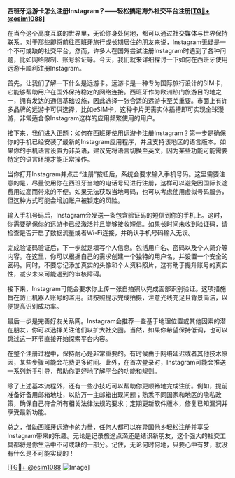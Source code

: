 **西班牙远游卡怎么注册Instagram？——轻松搞定海外社交平台注册[[TG💪+ @esim1088](https://t.me/s/esim1088)]**

在当今这个高度互联的世界里，无论你身处何地，都可以通过社交媒体与世界保持联系。对于那些即将前往西班牙旅行或长期居住的朋友来说，Instagram无疑是一个不可或缺的社交平台。然而，许多人在国外尝试注册Instagram时遇到了各种问题，比如网络限制、账号验证等。今天，我们就来详细探讨一下如何在西班牙使用远游卡顺利注册Instagram。

首先，让我们了解一下什么是远游卡。远游卡是一种专为国际旅行设计的SIM卡，它能够帮助用户在国外保持稳定的网络连接。西班牙作为欧洲热门旅游目的地之一，拥有发达的通信基础设施，因此选择一张合适的远游卡至关重要。市面上有许多品牌的远游卡可供选择，比如eSIM卡，这种卡片无需实体插槽即可实现全球漫游，非常适合像Instagram这样的应用频繁使用的用户。

接下来，我们进入正题：如何在西班牙使用远游卡注册Instagram？第一步是确保你的手机已经安装了最新的Instagram应用程序，并且支持该地区的语言版本。如果你的手机语言设置为非英语，建议先将语言切换至英文，因为某些功能可能需要特定的语言环境才能正常操作。

当你打开Instagram并点击“注册”按钮后，系统会要求输入手机号码。这里需要注意的是，尽量使用你在西班牙当地的电话号码进行注册，这样可以避免因国际长途费用过高而带来的不便。如果无法获取当地号码，也可以考虑使用虚拟号码服务，但这种方式可能会增加账户被锁定的风险。

输入手机号码后，Instagram会发送一条包含验证码的短信到你的手机上。这时，你需要确保你的远游卡已经激活并且能够接收短信。如果长时间未收到验证码，请检查是否开启了数据流量或者Wi-Fi连接，并确认手机号码输入无误。

完成验证码验证后，下一步就是填写个人信息。包括用户名、密码以及个人简介等内容。在这里，你可以根据自己的需求创建一个独特的用户名，并设置一个安全的密码。同时，不要忘记添加真实的头像和个人资料照片，这有助于提升账号的真实性，减少未来可能遇到的审核障碍。

接下来，Instagram可能会要求你上传一张自拍照以完成面部识别验证。这项措施旨在防止机器人账号的滥用。请按照提示完成拍摄，注意光线充足且背景简洁，以便提高识别成功率。

最后一步是完善好友关系网。Instagram会推荐一些基于地理位置或其他因素的潜在朋友，你可以选择关注他们以扩大社交圈。当然，如果你希望保持低调，也可以跳过这一环节直接开始探索平台内容。

在整个注册过程中，保持耐心是非常重要的。有时候由于网络延迟或者其他技术原因，某些步骤可能会花费更多时间。此外，在首次登录时，Instagram可能会推送一系列新手引导，帮助你更好地了解平台的功能和规则。

除了上述基本流程外，还有一些小技巧可以帮助你更顺畅地完成注册。例如，提前准备好备用邮箱地址，以防万一主邮箱出现问题；熟悉不同国家和地区的隐私政策，确保自己符合所有相关法律法规的要求；定期更新软件版本，修复已知漏洞并享受最新功能。

总之，借助西班牙远游卡的力量，任何人都可以在异国他乡轻松注册并享受Instagram带来的乐趣。无论是记录旅途点滴还是结识新朋友，这个强大的社交工具都将是你生活中不可或缺的一部分。记住，无论何时何地，只要心中有梦，就没有什么是不可能实现的！

[[TG💪+ @esim1088](https://t.me/s/esim1088) ![Image](https://i.postimg.cc/4NQfJmqS/Snipaste-2025-05-13-00-14-12.png)]